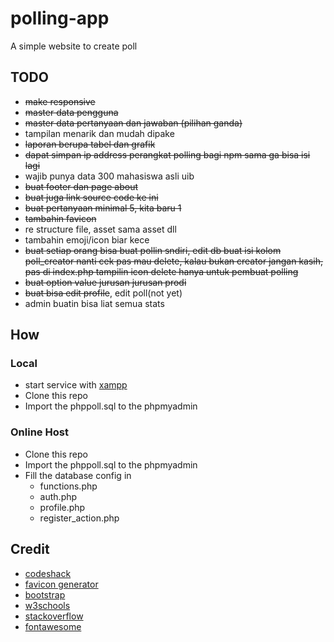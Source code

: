 # polling-app
A simple website to create poll

## TODO
- ~~make responsive~~
- ~~master data pengguna~~
- ~~master data pertanyaan dan jawaban (pilihan ganda)~~
- tampilan menarik dan mudah dipake
- ~~laporan berupa tabel dan grafik~~
- ~~dapat simpan ip address perangkat polling bagi npm sama ga bisa isi lagi~~
- wajib punya data 300 mahasiswa asli uib
- ~~buat footer dan page about~~
- ~~buat juga link source code ke ini~~
- ~~buat pertanyaan minimal 5, kita baru 1~~
- ~~tambahin favicon~~
- re structure file, asset sama asset dll
- tambahin emoji/icon biar kece
- ~~buat setiap orang bisa buat pollin sndiri, edit db buat isi kolom poll_creator
  nanti cek pas mau delete, kalau bukan creator jangan kasih, pas di index.php tampilin icon delete hanya untuk pembuat polling~~
- ~~buat option value jurusan jurusan prodi~~
- ~~buat bisa edit profile~~, edit poll(not yet)
- admin buatin bisa liat semua stats

## How

### Local
- start service with [xampp](https://www.apachefriends.org/index.html)
- Clone this repo
- Import the phppoll.sql to the phpmyadmin

### Online Host
- Clone this repo
- Import the phppoll.sql to the phpmyadmin
- Fill the database config in
  - functions.php
  - auth.php
  - profile.php
  - register_action.php

## Credit
- [codeshack](https://codeshack.io)
- [favicon generator](https://gauger.io/fonticon/)
- [bootstrap](https://getbootstrap.com/)
- [w3schools](https://www.w3schools.com/)
- [stackoverflow](https://stackoverflow.com/)
- [fontawesome](https://fontawesome.com/)